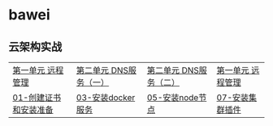 # bawei

## 云架构实战

<table border="0">
    <tr>
        <td><a href="/云架构实战/第一单元-远程管理/第一单元 远程管理.md">第一单元 远程管理</a></td>
	<td><a href="云架构实战/第二单元-DNS服务（一）/第二单元 DNS服务（一）.md">第二单元 DNS服务（一）</a></td>
         <td><a href="/云架构实战/第二单元-DNS服务（二）/第二单元 DNS服务（二）.md">第二单元 DNS服务（二）</a></td>
         <td><a href="/云架构实战/第一单元-远程管理/第一单元 远程管理.md">第一单元 远程管理</a></td>
    </tr>
    <tr>
        <td><a href="docs/setup/01-CA_and_prerequisite.md">01-创建证书和安装准备</a></td>
        <td><a href="docs/setup/03-install_docker.md">03-安装docker服务</a></td>
        <td><a href="docs/setup/05-install_kube_node.md">05-安装node节点</a></td>
        <td><a href="docs/setup/07-install_cluster_addon.md">07-安装集群插件</a></td>
    </tr>
</table>

